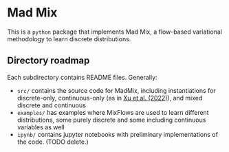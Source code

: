 # Mad Mix

This is a `python` package that implements Mad Mix,
a flow-based variational methodology to learn discrete distributions.



## Directory roadmap
Each subdirectory contains README files. Generally:
- `src/` contains the source code for MadMix,
including instantiations for discrete-only,
continuous-only (as in [Xu et al. (2022)](https://arxiv.org/abs/2205.07475)),
and mixed discrete and continuous
- `examples/` has examples where MixFlows are used
to learn different distributions, 
some purely discrete and some including continuous variables as well
- `ipynb/`  contains jupyter notebooks with
 preliminary implementations of the code. (TODO delete.)
